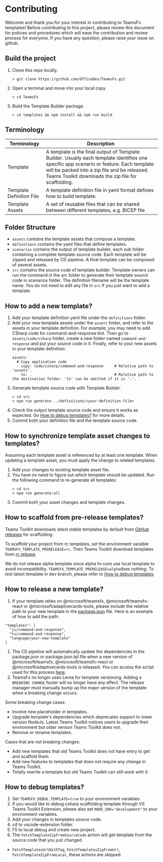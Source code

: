 # Contributing

Welcome and thank you for your interest in contributing to TeamsFx templates! Before contributing to this project, please review this document for policies and procedures which will ease the contribution and review process for everyone. If you have any question, please raise your issue on github.

## Build the project

1. Clone this repo locally.
    ```
    > git clone https://github.com/OfficeDev/TeamsFx.git
    ```
1. Open a terminal and move into your local copy.
    ```
    > cd TeamsFx
    ```
1. Build the Template Builder package.
    ```
    > cd templates && npm install && npm run build
    ```

## Terminology

| Terminology | Description |
|---|---|
| Template | A template is the final output of Template Builder. Usually each template identifies one specific app scenario or feature. Each template will be packed into a zip file and be released. Teams Toolkit downloads the zip file for scaffolding. |
| Template Definition File | A template definition file in yaml format defines how to build template. |
| Template Assets | A set of reusable files that can be shared between different templates, e.g. BICEP file |

## Folder Structure

* `assets`  contains the template assets that compose a template.
* `definitions` contains the yaml files that define templates.
* `scenarios` contains the output of template builder, each sub folder containing a complete template source code. Each template will be zipped and released by CD pipeline. A final template can be composed of several assets.
* `src` contains the source code of template builder. Template owners can run the command in the src folder to generate their template source code in scenarios folder. The definition filename will be the template name. You do not need to edit any file in `src` if you just want to add a template.

## How to add a new template?

1. Add your template definition yaml file under the `definitions` folder.
1. Add your new template assets under the `assets` folder, and refer to the assets in your template definition.
    For example, you may need to add CSharp code for command-and-response bot. Then go to `assets/code/csharp` folder, create a new folder named `command-and-response` and put your source code in it. Finally, refer to your new assets in your template definition:
    ```
    assets:
      # Copy application code
      - copy: code/csharp/command-and-response     # Relative path to 'assets'.
        to: .                                      # Relative path to the destination folder. 'to' can be omitted if it is '.'.
    ```
1. Generate template source code with Template Builder.
    ```
    > cd src
    > npm run generate ../definitions/<your-definition-file>
    ```
1. Check the output template source code and ensure it works as expected. Go [How to debug templates?](#how-to-debug-templates) for more details.
1. Commit both your definition file and the template source code.

## How to synchronize template asset changes to templates?

Assuming each template asset is referenced by at least one template. When updating a template asset, you must apply the change to related templates.

1. Add your changes to existing template asset file.
1. You have no need to figure out which template should be updated. Run the following command to re-generate all templates:
    ```
    > cd src
    > npm run generate:all
    ```
1. Commit both your asset changes and template changes.

## How to scaffold from pre-release templates?

Teams Toolkit downloads latest stable templates by default from [GitHub releases](https://github.com/OfficeDev/TeamsFx/releases) for scaffolding.

To scaffold your project from rc templates, set the environment varaible `TEAMSFX_TEMPLATE_PRERELEASE=rc`. Then Teams Toolkit download templates from [rc release](https://github.com/OfficeDev/TeamsFx/releases/tag/templates%400.0.0-rc)

We do not release alpha template since alpha fx-core use local template to avoid incompatibility. `TEAMSFX_TEMPLATE_PRERELEASE=alpha`does nothing.
To test latest template in dev branch, please refer to [How to debug templates](#how-to-debug-templates).

## How to release a new template?

1. If your template relies on @microsoft/teamsfx, @microsoft/teamsfx-react or @microsoft/adaptivecards-tools, please include the relative path to your new template in the [package.json](https://github.com/OfficeDev/TeamsFx/blob/dev/templates/package.json) file. Here is an example of how to add the path:
  ```
  "templates": [
    "js/command-and-response",
    "ts/command-and-response",
    "language/your-new-template"
  ]
  ```
1. The CD pipeline will automatically update the dependencies in the package.json or package.json.tpl file when a new version of @microsoft/teamsfx, @microsoft/teamsfx-react or @microsoft/adaptivecards-tools is released. You can access the script used for this process [here](https://github.com/OfficeDev/TeamsFx/blob/dev/.github/scripts/sync-version.js).
1. TeamsFx no longer uses Lerna for template versioning. Adding a `BREAKING CHANGE` footer will no longer have any effect. The release manager must manually bump up the major version of the template when a breaking change occurs.

Some breaking change cases:

* Involve new placeholder in templates.
* Upgrade template's dependencies which deprecates support to lower version NodeJs. Latest Teams Toolkit notices users to upgrade their environment but older version Teams Toolkit does not.
* Remove or rename templates.

Cases that are not breaking changes:

* Add new templates that old Teams Toolkit does not have entry to get and scaffold them.
* Add new features to templates that does not require any change in Teams Toolkit.
* Totally rewrite a template but old Teams Toolkit can still work with it.

## How to debug templates?

1. Set `TEAMSFX_DEBUG_TEMPLATE=true` to your environment variables.
2. If you would like to debug csharp scaffolding template through VS Teams Toolkit Extension, please also set `NODE_ENV="development"` to your environment variables.
3. Add your changes in templates source code.
4. cd to vscode-extension folder.
5. F5 to local debug and create new project.
6. The `FetchTemplateZipFromSourceCode` action will get template from the source code that you just changed.

* `FetchTemplatesUrlWithTag`, `FetchTemplatesZipFromUrl`, `FetchTemplateZipFromLocal`, these actions are skipped.
